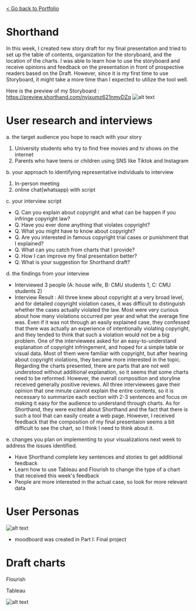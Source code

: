 [< Go back to Portfolio](https://kibokk.github.io/portfolio/)

# Shorthand
In this week, I created new story draft for my final presentation and tried to set up the table of contents, organization for the storyboard, and the location of the charts. I was able to learn how to use the storyboard and receive opinions and feedback on the presentation in front of prospective readers based on the Draft. However, since it is my first time to use Storyboard, it might take a more time than I expected to utilize the tool well.

Here is the preview of my Storyboard : https://preview.shorthand.com/nyjxumz621nmvDZq
![alt text](https://kibokk.github.io/portfolio/what-happens-if_facebook-cover.jpeg)

# User research and interviews
a. the target audience you hope to reach with your story
 1. University students who try to find free movies and tv shows on the internet
 2. Parents who have teens or children using SNS like Tiktok and Instagram
 
b. your approach to identifying representative individuals to interview
 1. In-person meeting
 2. online chat(whatsapp) with script
 
c. your interview script
 - Q. Can you explain about copyright and what can be happen if you infringe copyright law?
 - Q. Have you ever done anything that violates copyright?
 - Q. What you might have to know about copyright?
 - Q. Are you interested in famous copyright trial cases or punishment that I explained?
 - Q. What can you catch from charts that I provide?
 - Q. How I can improve my final presentation better?
 - Q. What is your suggestion for Shorthand draft?
 
d. the findings from your interview 
 - Interviewed 3 people (A: house wife, B: CMU students 1, C: CMU students 2)
 - Interview Result : All three knew about copyright at a very broad level, and for detailed copyright violation cases, it was difficult to distinguish whether the cases actually violated the law. Most were very curious about how many violations occurred per year and what the average fine was. Even if it was not through an easily explained case, they confessed that there was actually an experience of intentionally violating copyright, and they tended to think that such a violation would not be a big problem. One of the interviewees asked for an easy-to-understand explanation of copyright infringement, and hoped for a simple table or visual data. Most of them were familiar with copyright, but after hearing about copyright violations, they became more interested in the topic. Regarding the charts presented, there are parts that are not well understood without additional explanation, so it seems that some charts need to be reformed. However, the overall composition and storyline received generally positive reviews. All three interviewees gave their opinion that one minute cannot explain the entire contents, so it is necessary to summarize each section with 2-3 sentences and focus on making it easy for the audience to understand through charts. As for Shorthand, they were excited about Shorthand and the fact that there is such a tool that can easily create a web page. However, I received feedback that the composition of my final presentaion seems a bit difficult to see the chart, so I think I need to think about it.

e. changes you plan on implementing to your visualizations next week to address the issues identified. 
- Have Shorthand complete key sentences and stories to get additional feedback
- Learn how to use Tableau and Flourish to change the type of a chart that received this week's feedback
- People are more interested in the actual case, so look for more relevant data

# User Personas
![alt text](https://kibokk.github.io/portfolio/persona.jpeg)

* moodboard was created in Part I: Final project

# Draft charts

Flourish

<div class="flourish-embed" data-src="visualisation/12013551"><script src="https://public.flourish.studio/resources/embed.js"></script></div>
<div class="flourish-embed flourish-hierarchy" data-src="visualisation/12012992"><script src="https://public.flourish.studio/resources/embed.js"></script></div>
<div class="flourish-embed flourish-hierarchy" data-src="visualisation/12013422"><script src="https://public.flourish.studio/resources/embed.js"></script></div>
<div class="flourish-embed flourish-chart" data-src="visualisation/12014636"><script src="https://public.flourish.studio/resources/embed.js"></script></div>

Tableau

![alt text](https://kibokk.github.io/portfolio/case_trial.png)



